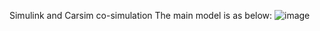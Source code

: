 Simulink and Carsim co-simulation
The main model is as below:
![image](https://user-images.githubusercontent.com/89892802/231385531-e886b733-cbf2-4593-be21-bc6e15d298a1.png)
